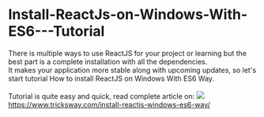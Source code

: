 # Install-ReactJs-on-Windows-With-ES6---Tutorial
There is multiple ways to use ReactJS for your project or learning but the best part is a complete installation with all the dependencies.<br>
It makes your application more stable along with upcoming updates,
so let's start tutorial How to install ReactJS on Windows With ES6 Way.<br><br>
Tutorial is quite easy and quick, read complete article on:
<img src="https://www.tricksway.com/wp-content/uploads/2016/12/reactjs.png"></br>
<a href="https://www.tricksway.com/install-reactjs-windows-es6-way/"> https://www.tricksway.com/install-reactjs-windows-es6-way/ </a>
<br>
